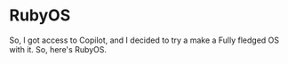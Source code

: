 # RubyOS
So, I got access to Copilot, and I decided to try a make a
Fully fledged OS with it. So, here's RubyOS.
